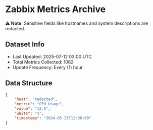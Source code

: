 # Zabbix Metrics Archive

⚠️ **Note**: Sensitive fields like hostnames and system descriptions are redacted.

## Dataset Info
- Last Updated: 2025-07-12 03:00 UTC
- Total Metrics Collected: 1062
- Update Frequency: Every (1) hour

## Data Structure
```json
{
    "host": "redacted",
    "metric": "CPU Usage",
    "value": "12.5",
    "units": "%",
    "timestamp": "2024-05-21T12:00:00"
}
```
